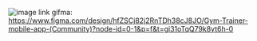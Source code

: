 ![image](https://github.com/user-attachments/assets/88081ba3-e84f-4597-ad7f-f7b25393e4ee)
link gifma: https://www.figma.com/design/hfZSCj82j2RnTDh38cJ8JO/Gym-Trainer-mobile-app-(Community)?node-id=0-1&p=f&t=gi31oTqQ79k8yt6h-0
